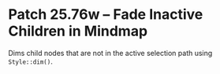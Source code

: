 # Patch 25.76w – Fade Inactive Children in Mindmap

Dims child nodes that are not in the active selection path using `Style::dim()`.
